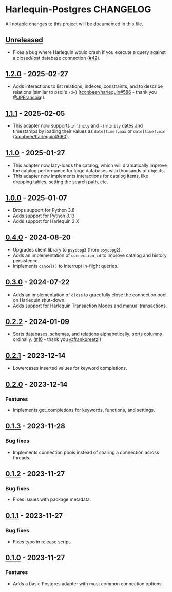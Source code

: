 # Harlequin-Postgres CHANGELOG

All notable changes to this project will be documented in this file.

## [Unreleased]

-   Fixes a bug where Harlequin would crash if you execute a query against a closed/lost database connection ([#42](https://github.com/tconbeer/harlequin-postgres/issues/42)).

## [1.2.0] - 2025-02-27

-   Adds interactions to list relations, indexes, constraints, and to describe relations (similar to psql's `\d+`) ([tconbeer/harlequin#586](https://github.com/tconbeer/harlequin/discussions/586) - thank you [@JPFrancoia](https://github.com/JPFrancoia)!).

## [1.1.1] - 2025-02-05

-   This adapter now supports `infinity` and `-infinity` dates and timestamps by loading their values as `date[time].max` or `date[time].min` ([tconbeer/harlequin#690](https://github.com/tconbeer/harlequin/issues/690)).

## [1.1.0] - 2025-01-27

-   This adapter now lazy-loads the catalog, which will dramatically improve the catalog performance for large databases with thousands of objects.
-   This adapter now implements interactions for catalog items, like dropping tables, setting the search path, etc.

## [1.0.0] - 2025-01-07

-   Drops support for Python 3.8
-   Adds support for Python 3.13
-   Adds support for Harlequin 2.X

## [0.4.0] - 2024-08-20

-   Upgrades client library to `psycopg3` (from `psycopg2`).
-   Adds an implementation of `connection_id` to improve catalog and history persistence.
-   Implements `cancel()` to interrupt in-flight queries.

## [0.3.0] - 2024-07-22

-   Adds an implementation of `close` to gracefully close the connection pool on Harlequin shut-down.
-   Adds support for Harlequin Transaction Modes and manual transactions.

## [0.2.2] - 2024-01-09

-   Sorts databases, schemas, and relations alphabetically; sorts columns ordinally. ([#10](https://github.com/tconbeer/harlequin-postgres/issues/10) - thank you [@frankbreetz](https://github.com/frankbreetz)!)

## [0.2.1] - 2023-12-14

-   Lowercases inserted values for keyword completions.

## [0.2.0] - 2023-12-14

### Features

-   Implements get_completions for keywords, functions, and settings.

## [0.1.3] - 2023-11-28

### Bug fixes

-   Implements connection pools instead of sharing a connection across threads.

## [0.1.2] - 2023-11-27

### Bug fixes

-   Fixes issues with package metadata.

## [0.1.1] - 2023-11-27

### Bug fixes

-   Fixes typo in release script.

## [0.1.0] - 2023-11-27

### Features

-   Adds a basic Postgres adapter with most common connection options.

[Unreleased]: https://github.com/tconbeer/harlequin-postgres/compare/1.2.0...HEAD

[1.2.0]: https://github.com/tconbeer/harlequin-postgres/compare/1.1.1...1.2.0

[1.1.1]: https://github.com/tconbeer/harlequin-postgres/compare/1.1.0...1.1.1

[1.1.0]: https://github.com/tconbeer/harlequin-postgres/compare/1.0.0...1.1.0

[1.0.0]: https://github.com/tconbeer/harlequin-postgres/compare/0.4.0...1.0.0

[0.4.0]: https://github.com/tconbeer/harlequin-postgres/compare/0.3.0...0.4.0

[0.3.0]: https://github.com/tconbeer/harlequin-postgres/compare/0.2.2...0.3.0

[0.2.2]: https://github.com/tconbeer/harlequin-postgres/compare/0.2.1...0.2.2

[0.2.1]: https://github.com/tconbeer/harlequin-postgres/compare/0.2.0...0.2.1

[0.2.0]: https://github.com/tconbeer/harlequin-postgres/compare/0.1.3...0.2.0

[0.1.3]: https://github.com/tconbeer/harlequin-postgres/compare/0.1.2...0.1.3

[0.1.2]: https://github.com/tconbeer/harlequin-postgres/compare/0.1.1...0.1.2

[0.1.1]: https://github.com/tconbeer/harlequin-postgres/compare/0.1.0...0.1.1

[0.1.0]: https://github.com/tconbeer/harlequin-postgres/compare/8611e628dc9d28b6a24817c761cd8a6da11a87ad...0.1.0
